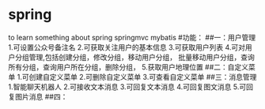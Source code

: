 # spring
to learn something about spring springmvc mybatis
#功能：
##一：用户管理
1.可设置公众号备注名
2.可获取关注用户的基本信息
3.可获取用户列表
4.可对用户分组管理,包括创建分组，修改分组，移动用户分组，
批量移动用户分组，查询所有分组，查询用户所在分组，删除分组，
5.获取用户地理位置
##二：自定义菜单
1.可创建自定义菜单
2.可删除自定义菜单
3.可查看自定义菜单
##三：消息管理
1.智能聊天机器人
2.可接收文本消息
3.可回复文本消息
4.可回复图文消息
5.可回复图片消息
##四：
